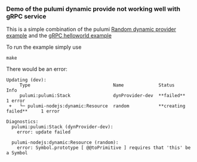 ### Demo of the pulumi dynamic provide not working well with gRPC service
This is a simple combination of the pulumi [Random dynamic provider example](https://www.pulumi.com/docs/concepts/resources/dynamic-providers/#example-random) and the [gRPC helloworld example](https://github.com/grpc/grpc/blob/v1.60.0/examples/protos/helloworld.proto)

To run the example simply use
```
make
```

There would be an error:

```
Updating (dev):
     Type                               Name             Status                  Info
     pulumi:pulumi:Stack                dynProvider-dev  **failed**              1 error
 +   └─ pulumi-nodejs:dynamic:Resource  random           **creating failed**     1 error

Diagnostics:
  pulumi:pulumi:Stack (dynProvider-dev):
    error: update failed

  pulumi-nodejs:dynamic:Resource (random):
    error: Symbol.prototype [ @@toPrimitive ] requires that 'this' be a Symbol
```
